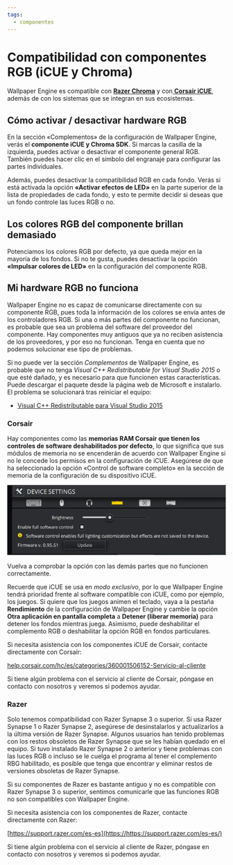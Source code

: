 ```yaml
---
tags:
  - componentes
---
```


# Compatibilidad con componentes RGB (iCUE y Chroma)

Wallpaper Engine es compatible con [**Razer Chroma**](https://www.razer.com/chroma) y con[ **Corsair iCUE**](https://www.corsair.com/icue), además de con los sistemas que se integran en sus ecosistemas.

## Cómo activar / desactivar hardware RGB

En la sección «Complementos» de la configuración de Wallpaper Engine, verás el **componente iCUE y Chroma SDK**. Si marcas la casilla de la izquierda, puedes activar o desactivar el componente general RGB. También puedes hacer clic en el símbolo del engranaje para configurar las partes individuales.

Además, puedes desactivar la compatibilidad RGB en cada fondo. Verás si está activada la opción **«Activar efectos de LED»** en la parte superior de la lista de propiedades de cada fondo, y esto te permite decidir si deseas que un fondo controle las luces RGB o no.

## Los colores RGB del componente brillan demasiado

Potenciamos los colores RGB por defecto, ya que queda mejor en la mayoría de los fondos. Si no te gusta, puedes desactivar la opción **«Impulsar colores de LED»** en la configuración del componente RGB.

## Mi hardware RGB no funciona

Wallpaper Engine no es capaz de comunicarse directamente con su componente RGB, pues toda la información de los colores se envía antes de los controladores RGB. Si una o más partes del componente no funcionan, es probable que sea un problema del software del proveedor del componente. Hay componentes muy antiguos que ya no reciben asistencia de los proveedores, y por eso no funcionan. Tenga en cuenta que no podemos solucionar ese tipo de problemas.

Si no puede ver la sección *Complementos* de Wallpaper Engine, es probable que no tenga *Visual C++ Redistributable for Visual Studio 2015* o que esté dañado, y es necesario para que funcionen estas características. Puede descargar el paquete desde la página web de Microsoft e instalarlo. El problema se solucionará tras reiniciar el equipo:

* [Visual C++ Redistributable para Visual Studio 2015](https://www.microsoft.com/es-es/download/details.aspx?id=48145)

### Corsair

Hay componentes como las **memorias RAM Corsair que tienen los controles de software deshabilitados por defecto**, lo que significa que sus módulos de memoria no se encenderán de acuerdo con Wallpaper Engine si no le concede los permisos en la configuración de iCUE. Asegúrese de que ha seleccionado la opción «Control de software completo» en la sección de memoria de la configuración de su dispositivo iCUE.

![Habilitar control de software completo en iCUE](./icue.png)

Vuelva a comprobar la opción con las demás partes que no funcionen correctamente.

Recuerde que iCUE se usa en *modo exclusivo*, por lo que Wallpaper Engine tendrá prioridad frente al software compatible con iCUE, como por ejemplo, los juegos. Si quiere que los juegos animen el teclado, vaya a la pestaña **Rendimiento** de la configuración de Wallpaper Engine y cambie la opción **Otra aplicación en pantalla completa** a **Detener (liberar memoria)** para detener los fondos mientras juega. Asimismo, puede deshabilitar el complemento RGB o deshabilitar la opción RGB en fondos particulares.

Si necesita asistencia con los componentes iCUE de Corsair, contacte directamente con Corsair:

[help.corsair.com/hc/es/categories/360001506152-Servicio-al-cliente](https://help.corsair.com/hc/es/categories/360001506152-Servicio-al-cliente/)

Si tiene algún problema con el servicio al cliente de Corsair, póngase en contacto con nosotros y veremos si podemos ayudar.

### Razer
Solo tenemos compatibilidad con Razer Synapse 3 o superior. Si usa Razer Synapse 1 o Razer Synapse 2, asegúrese de desinstalarlos y actualizarlos a la última versión de Razer Synapse. Algunos usuarios han tenido problemas con los restos obsoletos de Razer Synapse que se les habían quedado en el equipo. Si tuvo instalado Razer Synapse 2 o anterior y tiene problemas con las luces RGB o incluso se le cuelga el programa al tener el complemento RBG habilitado, es posible que tenga que encontrar y eliminar restos de versiones obsoletas de Razer Synapse.

Si su componentes de Razer es bastante antiguo y no es compatible con Razer Synapse 3 o superior, sentimos comunicarle que las funciones RGB no son compatibles con Wallpaper Engine.

Si necesita asistencia con los componentes de Razer, contacte directamente con Razer:

[https://support.razer.com/es-es](https://https://support.razer.com/es-es/)

Si tiene algún problema con el servicio al cliente de Razer, póngase en contacto con nosotros y veremos si podemos ayudar.